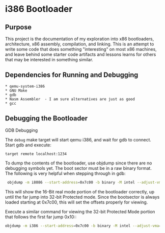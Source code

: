 # i386 Bootloader #

## Purpose ##
This project is the documentation of my exploration into x86 bootloaders, architecture, x86 assembly, compilation, and linking. This is an attempt to write some code that does something "interesting" on most x86 machines, and leave behind some starter code artifacts and lessons learns for others that may be interested in something similar. 


## Dependencies for Running and Debugging ## 
    * qemu-system-i386
    * GNU Make
    * gdb 
    * Nasm Assembler  - I am sure alternatives are just as good
    * gcc

## Debugging the Bootloader

GDB Debugging

The `debug` make target will start qemu i386, and wait for gdb to connect. Start gdb and execute:
```
target remote localhost:1234
```

To dump the contents of the bootloader, use objdump since there are no debugging symbols yet. The boot sector must be in a raw binary format. The following is very helpful when stepping through in gdb:

```bash
 objdump -m i8086 --start-address=0x7c00 -b binary -M intel --adjust-vma=0x7c00 -D disk.img
 ```

This will show the 16-Bit real mode portion of the bootloader correctly, up until the far jump into 32-bit Protected mode.
Since the bootsector is always loaded starting at 0x7c00, this will set the offsets properly for viewing.

Execute a similar command for viewing the 32-bit Protected Mode portion that follows the first far jump 0x10:<offset>:

 ```bash
 objdump -m i386 --start-address=0x7c00 -b binary -M intel --adjust-vma=0x7c00 -D disk.img
 ```


 

